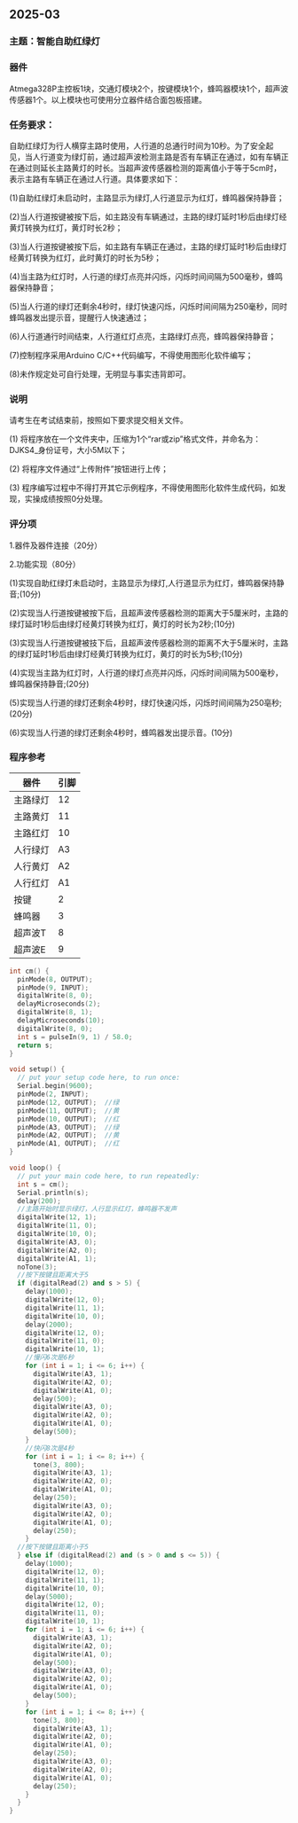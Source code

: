 ## 2025-03

### 主题：智能自助红绿灯

### 器件

Atmega328P主控板1块，交通灯模块2个，按键模块1个，蜂鸣器模块1个，超声波传感器1个。以上模块也可使用分立器件结合面包板搭建。

### 任务要求：

自助红绿灯为行人横穿主路时使用，人行道的总通行时间为10秒。为了安全起见，当人行道变为绿灯前，通过超声波检测主路是否有车辆正在通过，如有车辆正在通过则延长主路黄灯的时长。当超声波传感器检测的距离值小于等于5cm时，表示主路有车辆正在通过人行道。具体要求如下：

(1)自助红绿灯未启动时，主路显示为绿灯,人行道显示为红灯，蜂鸣器保持静音；

(2)当人行道按键被按下后，如主路没有车辆通过，主路的绿灯延时1秒后由绿灯经黄灯转换为红灯，黄灯时长2秒；

(3)当人行道按键被按下后，如主路有车辆正在通过，主路的绿灯延时1秒后由绿灯经黄灯转换为红灯，此时黄灯的时长为5秒；

(4)当主路为红灯时，人行道的绿灯点亮并闪烁，闪烁时间间隔为500毫秒，蜂鸣器保持静音；

(5)当人行道的绿灯还剩余4秒时，绿灯快速闪烁，闪烁时间间隔为250毫秒，同时蜂鸣器发出提示音，提醒行人快速通过；

(6)人行道通行时间结束，人行道红灯点亮，主路绿灯点亮，蜂鸣器保持静音；

(7)控制程序采用Arduino C/C++代码编写，不得使用图形化软件编写；

(8)未作规定处可自行处理，无明显与事实违背即可。

### 说明

请考生在考试结束前，按照如下要求提交相关文件。

(1) 将程序放在一个文件夹中，压缩为1个“rar或zip”格式文件，并命名为：DJKS4_身份证号，大小5M以下；

(2) 将程序文件通过“上传附件”按钮进行上传；

(3) 程序编写过程中不得打开其它示例程序，不得使用图形化软件生成代码，如发现，实操成绩按照0分处理。 

### 评分项

1.器件及器件连接（20分）

2.功能实现（80分）

(1)实现自助红绿灯未启动时，主路显示为绿灯,人行道显示为红灯，蜂鸣器保持静音;(10分)

(2)实现当人行道按键被按下后，且超声波传感器检测的距离大于5厘米时，主路的绿灯延时1秒后由绿灯经黄灯转换为红灯，黄灯的时长为2秒;(10分)

(3)实现当人行道按键被技下后，且超声波传感器检测的距离不大于5厘米时，主路的绿灯延时1秒后由绿灯经黄灯转换为红灯，黄灯的时长为5秒;(10分)

(4)实现当主路为红灯时，人行道的绿灯点亮并闪烁，闪烁时间间隔为500毫秒，蜂鸣器保持静音;(20分)

(5)实现当人行道的绿灯还剩余4秒时，绿灯快速闪烁，闪烁时间间隔为250亳秒;(20分)

(6)实现当人行道的绿灯还剩余4秒时，蜂鸣器发出提示音。(10分)

### 程序参考

| 器件     | 引脚 |
| -------- | ---- |
| 主路绿灯 | 12   |
| 主路黄灯 | 11   |
| 主路红灯 | 10   |
| 人行绿灯 | A3   |
| 人行黄灯 | A2   |
| 人行红灯 | A1   |
| 按键     | 2    |
| 蜂鸣器   | 3    |
| 超声波T  | 8    |
| 超声波E  | 9    |

```c++
int cm() {
  pinMode(8, OUTPUT); 
  pinMode(9, INPUT);   
  digitalWrite(8, 0);
  delayMicroseconds(2);
  digitalWrite(8, 1);
  delayMicroseconds(10);
  digitalWrite(8, 0);
  int s = pulseIn(9, 1) / 58.0;
  return s;
}

void setup() {
  // put your setup code here, to run once:
  Serial.begin(9600);
  pinMode(2, INPUT);
  pinMode(12, OUTPUT);  //绿
  pinMode(11, OUTPUT);  //黄
  pinMode(10, OUTPUT);  //红
  pinMode(A3, OUTPUT);  //绿
  pinMode(A2, OUTPUT);  //黄
  pinMode(A1, OUTPUT);  //红
}

void loop() {
  // put your main code here, to run repeatedly:
  int s = cm();
  Serial.println(s);
  delay(200);
  //主路开始时显示绿灯，人行显示红灯，蜂鸣器不发声
  digitalWrite(12, 1);
  digitalWrite(11, 0);
  digitalWrite(10, 0);
  digitalWrite(A3, 0);
  digitalWrite(A2, 0);
  digitalWrite(A1, 1);
  noTone(3);
  //按下按键且距离大于5
  if (digitalRead(2) and s > 5) {
    delay(1000);
    digitalWrite(12, 0);
    digitalWrite(11, 1);
    digitalWrite(10, 0);
    delay(2000);
    digitalWrite(12, 0);
    digitalWrite(11, 0);
    digitalWrite(10, 1);
    //慢闪6次是6秒
    for (int i = 1; i <= 6; i++) {
      digitalWrite(A3, 1);
      digitalWrite(A2, 0);
      digitalWrite(A1, 0);
      delay(500);
      digitalWrite(A3, 0);
      digitalWrite(A2, 0);
      digitalWrite(A1, 0);
      delay(500);
    }
    //快闪8次是4秒
    for (int i = 1; i <= 8; i++) {
      tone(3, 800);
      digitalWrite(A3, 1);
      digitalWrite(A2, 0);
      digitalWrite(A1, 0);
      delay(250);
      digitalWrite(A3, 0);
      digitalWrite(A2, 0);
      digitalWrite(A1, 0);
      delay(250);
    }
  //按下按键且距离小于5
  } else if (digitalRead(2) and (s > 0 and s <= 5)) {
    delay(1000);
    digitalWrite(12, 0);
    digitalWrite(11, 1);
    digitalWrite(10, 0);
    delay(5000);
    digitalWrite(12, 0);
    digitalWrite(11, 0);
    digitalWrite(10, 1);
    for (int i = 1; i <= 6; i++) {
      digitalWrite(A3, 1);
      digitalWrite(A2, 0);
      digitalWrite(A1, 0);
      delay(500);
      digitalWrite(A3, 0);
      digitalWrite(A2, 0);
      digitalWrite(A1, 0);
      delay(500);
    }
    for (int i = 1; i <= 8; i++) {
      tone(3, 800);
      digitalWrite(A3, 1);
      digitalWrite(A2, 0);
      digitalWrite(A1, 0);
      delay(250);
      digitalWrite(A3, 0);
      digitalWrite(A2, 0);
      digitalWrite(A1, 0);
      delay(250);
    }
  }
}
```

